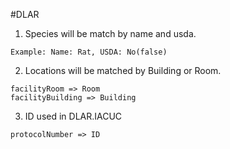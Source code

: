 #DLAR

1. Species will be match by name and usda.

 ```
Example: Name: Rat, USDA: No(false)

 ```
2. Locations will be matched by Building or Room.
 ```
facilityRoom => Room
facilityBuilding => Building
 ```

3. ID used in DLAR.IACUC

 ```
protocolNumber => ID
 ```